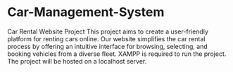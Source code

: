 # Car-Management-System
Car Rental Website Project This project aims to create a user-friendly platform for renting cars online. Our website simplifies the car rental process by offering an intuitive interface for browsing, selecting, and booking vehicles from a diverse fleet.
XAMPP is required to run the project. The project will be hosted on a localhost server.
